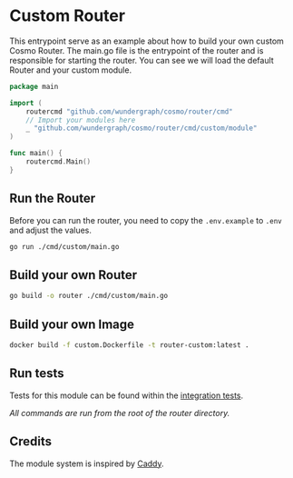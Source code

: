 # Custom Router

This entrypoint serve as an example about how to build your own custom Cosmo Router.
The main.go file is the entrypoint of the router and is responsible for starting the router.
You can see we will load the default Router and your custom module.

```go
package main

import (
	routercmd "github.com/wundergraph/cosmo/router/cmd"
	// Import your modules here
	_ "github.com/wundergraph/cosmo/router/cmd/custom/module"
)

func main() {
	routercmd.Main()
}
```

## Run the Router

Before you can run the router, you need to copy the `.env.example` to `.env` and adjust the values.

```bash
go run ./cmd/custom/main.go
```

## Build your own Router

```bash
go build -o router ./cmd/custom/main.go
```

## Build your own Image

```bash
docker build -f custom.Dockerfile -t router-custom:latest .
```

## Run tests

Tests for this module can be found within the [integration tests](../router-tests/module).

_All commands are run from the root of the router directory._

## Credits

The module system is inspired by [Caddy](https://github.com/caddyserver/caddy).
